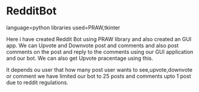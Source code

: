 # RedditBot

language=python
libraries used=PRAW,tkinter

Here i have created Reddit Bot using PRAW library and also created an GUI app.
We can Upvote and Downvote post and comments and also post comments on the post and reply to the comments using our GUI application and our bot.
We can also get Upvote pracentage using this.

It depends ou user that how many post user wants to see,upvote,downvote or comment we have limited our bot to 25 posts and comments upto 1 post due to reddit regulations.
